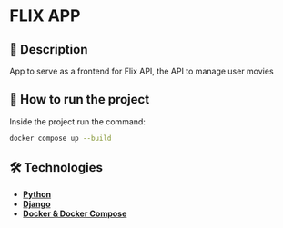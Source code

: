 # FLIX APP

## 📔 Description

App to serve as a frontend for Flix API, the API to manage user movies

## 🚀 How to run the project

Inside the project run the command:

```bash
docker compose up --build
```

## 🛠 Technologies

-   **[Python](https://www.python.org/)**
-   **[Django](https://www.djangoproject.com/)**
-   **[Docker & Docker Compose](https://www.docker.com/)**
